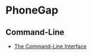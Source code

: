 # PhoneGap

## Command-Line

* [The Command-Line Interface](http://docs.phonegap.com/en/3.3.0/guide_cli_index.md.html#The%20Command-Line%20Interface)
